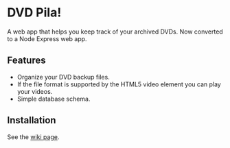 DVD Pila!
=======

A web app that helps you keep track of your archived DVDs.  Now converted to a Node Express web app.

## Features
 * Organize your DVD backup files.
 * If the file format is supported by the HTML5 video element you can play your videos.
 * Simple database schema.

## Installation

See the [wiki page](https://github.com/asommer70/dvdpila/wiki/Installation).
